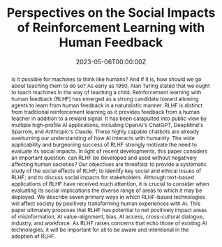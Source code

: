 ---
title: "Perspectives on the Social Impacts of Reinforcement Learning with Human Feedback"
authors:
- admin
date: "2023-05-06T00:00:00Z"
doi: ""

# Schedule page publish date (NOT publication's date).
publishDate: "2017-01-01T00:00:00Z"

# Publication type.
# Legend: 0 = Uncategorized; 1 = Conference paper; 2 = Journal article;
# 3 = Preprint / Working Paper; 4 = Report; 5 = Book; 6 = Book section;
# 7 = Thesis; 8 = Patent
publication_types: ["3"]

# Publication name and optional abbreviated publication name.
publication: "*Envisioning the Future of Computing Prize, MIT Schwarzman College of Computing*"
publication_short: "*Envisioning the Future of Computing Prize, MIT Schwarzman College of Computing*"

abstract: "Is it possible for machines to think like humans? And if it is, how should we go about teaching them to do so? As early as 1950, Alan Turing stated that we ought to teach machines in the way of teaching a child. Reinforcement learning with human feedback (RLHF) has emerged as a strong candidate toward allowing agents to learn from human feedback in a naturalistic manner. RLHF is distinct from traditional reinforcement learning as it provides feedback from a human teacher in addition to a reward signal. It has been catapulted into public view by multiple high-profile AI applications, including OpenAI's ChatGPT, DeepMind's Sparrow, and Anthropic's Claude. These highly capable chatbots are already overturning our understanding of how AI interacts with humanity. The wide applicability and burgeoning success of RLHF strongly motivate the need to evaluate its social impacts. In light of recent developments, this paper considers an important question: can RLHF be developed and used without negatively affecting human societies? Our objectives are threefold: to provide a systematic study of the social effects of RLHF; to identify key social and ethical issues of RLHF; and to discuss social impacts for stakeholders. Although text-based applications of RLHF have received much attention, it is crucial to consider when evaluating its social implications the diverse range of areas to which it may be deployed. We describe seven primary ways in which RLHF-based technologies will affect society by positively transforming human experiences with AI. This paper ultimately proposes that RLHF has potential to net positively impact areas of misinformation, AI value-alignment, bias, AI access, cross-cultural dialogue, industry, and workforce. As RLHF raises concerns that echo those of existing AI technologies, it will be important for all to be aware and intentional in the adoption of RLHF."

# Summary. An optional shortened abstract.
summary: 'This paper discusses the social implications of reinforcement learning with human feedback (RLHF), identifying key social and ethical issues and discussing social impacts for stakeholders. Seven impact areas are examined, including misinformation, AI value-alignment, bias, AI access, cross-cultural dialogue, industry, and workforce.'

tags:
- AI ethics
featured: false

# Optional external URL for project (replaces project detail page).
external_link: 'https://arxiv.org/abs/2303.02891'

links:
- name: Abstract
  text: test
  # url: http://example.org
url_pdf: https://arxiv.org/pdf/2303.02891.pdf
url_code: ''
url_dataset: ''
url_poster: ''
url_project: ''
url_slides: 'https://drive.google.com/file/d/1Mf1xo8kSKRUMTHbvxtpGQfpvtJdXqAGd/view?usp=sharing'
url_source: ''
url_video: ''

# Featured image
# To use, add an image named `featured.jpg/png` to your page's folder. 
image:
  caption: ''
  focal_point: ""
  preview_only: false

# Associated Projects (optional).
#   Associate this publication with one or more of your projects.
#   Simply enter your project's folder or file name without extension.
#   E.g. `internal-project` references `content/project/internal-project/index.md`.
#   Otherwise, set `projects: []`.
#projects:
#- internal-project

# Slides (optional).
#   Associate this publication with Markdown slides.
#   Simply enter your slide deck's filename without extension.
#   E.g. `slides: "example"` references `content/slides/example/index.md`.
#   Otherwise, set `slides: ""`.
slides: ""
---